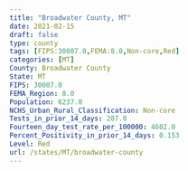 ```yaml
---
title: "Broadwater County, MT"
date: 2021-02-15
draft: false
type: county
tags: [FIPS:30007.0,FEMA:8.0,Non-core,Red]
categories: [MT]
County: Broadwater County
State: MT
FIPS: 30007.0
FEMA_Region: 8.0
Population: 6237.0
NCHS_Urban_Rural_Classification: Non-core
Tests_in_prior_14_days: 287.0
Fourteen_day_test_rate_per_100000: 4602.0
Percent_Positivity_in_prior_14_days: 0.153
Level: Red
url: /states/MT/broadwater-county
---
```



